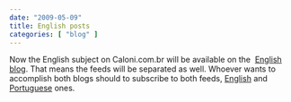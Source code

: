 ```yaml
---
date: "2009-05-09"
title: English posts
categories: [ "blog" ]
---
```

Now the English subject on Caloni.com.br will be available on the  [English blog](http://caloni.com.br/blog/en). That means the feeds will be separated as well. Whoever wants to accomplish both blogs should to subscribe to both feeds, [English](http://www.caloni.com.br/blog/en/feed) and [Portuguese](http://www.caloni.com.br/blog/feed) ones.

